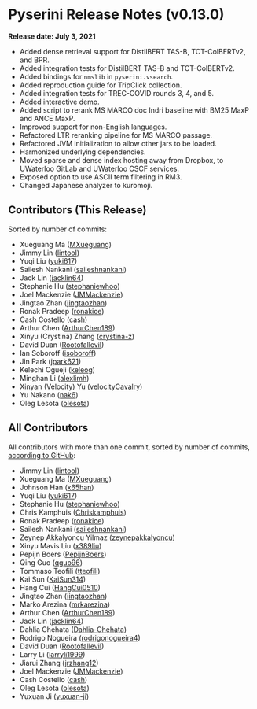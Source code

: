 # Pyserini Release Notes (v0.13.0)

**Release date: July 3, 2021**

+ Added dense retrieval support for DistilBERT TAS-B, TCT-ColBERTv2, and BPR.
+ Added integration tests for DistilBERT TAS-B and TCT-ColBERTv2.
+ Added bindings for `nmslib` in `pyserini.vsearch`.
+ Added reproduction guide for TripClick collection.
+ Added integration tests for TREC-COVID rounds 3, 4, and 5.
+ Added interactive demo.
+ Added script to rerank MS MARCO doc Indri baseline with BM25 MaxP and ANCE MaxP.
+ Improved support for non-English languages.
+ Refactored LTR reranking pipeline for MS MARCO passage.
+ Refactored JVM initialization to allow other jars to be loaded.
+ Harmonized underlying dependencies.
+ Moved sparse and dense index hosting away from Dropbox, to UWaterloo GitLab and UWaterloo CSCF services.
+ Exposed option to use ASCII term filtering in RM3.
+ Changed Japanese analyzer to kuromoji.

## Contributors (This Release)

Sorted by number of commits:

+ Xueguang Ma ([MXueguang](https://github.com/MXueguang))
+ Jimmy Lin ([lintool](https://github.com/lintool))
+ Yuqi Liu ([yuki617](https://github.com/yuki617))
+ Sailesh Nankani ([saileshnankani](https://github.com/saileshnankani))
+ Jack Lin ([jacklin64](https://github.com/jacklin64))
+ Stephanie Hu ([stephaniewhoo](https://github.com/stephaniewhoo))
+ Joel Mackenzie ([JMMackenzie](https://github.com/JMMackenzie))
+ Jingtao Zhan ([jingtaozhan](https://github.com/jingtaozhan))
+ Ronak Pradeep ([ronakice](https://github.com/ronakice))
+ Cash Costello ([cash](https://github.com/cash))
+ Arthur Chen ([ArthurChen189](https://github.com/ArthurChen189))
+ Xinyu (Crystina) Zhang ([crystina-z](https://github.com/crystina-z))
+ David Duan ([RootofalleviI](https://github.com/RootofalleviI))
+ Ian Soboroff ([isoboroff](https://github.com/isoboroff))
+ Jin Park ([jpark621](https://github.com/jpark621)) 
+ Kelechi Ogueji ([keleog](https://github.com/keleog))
+ Minghan Li ([alexlimh](https://github.com/alexlimh))
+ Xinyan (Velocity) Yu ([velocityCavalry](https://github.com/velocityCavalry))
+ Yu Nakano ([nak6](https://github.com/nak6))
+ Oleg Lesota ([olesota](https://github.com/olesota))
   
## All Contributors

All contributors with more than one commit, sorted by number of commits, [according to GitHub](https://github.com/castorini/pyserini/graphs/contributors):

+ Jimmy Lin ([lintool](https://github.com/lintool))
+ Xueguang Ma ([MXueguang](https://github.com/MXueguang))
+ Johnson Han ([x65han](https://github.com/x65han))
+ Yuqi Liu ([yuki617](https://github.com/yuki617))
+ Stephanie Hu ([stephaniewhoo](https://github.com/stephaniewhoo))
+ Chris Kamphuis ([Chriskamphuis](https://github.com/Chriskamphuis))
+ Ronak Pradeep ([ronakice](https://github.com/ronakice))
+ Sailesh Nankani ([saileshnankani](https://github.com/saileshnankani))
+ Zeynep Akkalyoncu Yilmaz ([zeynepakkalyoncu](https://github.com/zeynepakkalyoncu))
+ Xinyu Mavis Liu ([x389liu](https://github.com/x389liu))
+ Pepijn Boers ([PepijnBoers](https://github.com/PepijnBoers))
+ Qing Guo ([qguo96](https://github.com/qguo96))
+ Tommaso Teofili ([tteofili](https://github.com/tteofili))
+ Kai Sun ([KaiSun314](https://github.com/KaiSun314))
+ Hang Cui ([HangCui0510](https://github.com/HangCui0510))
+ Jingtao Zhan ([jingtaozhan](https://github.com/jingtaozhan))
+ Marko Arezina ([mrkarezina](https://github.com/mrkarezina))
+ Arthur Chen ([ArthurChen189](https://github.com/ArthurChen189))
+ Jack Lin ([jacklin64](https://github.com/jacklin64))
+ Dahlia Chehata ([Dahlia-Chehata](https://github.com/Dahlia-Chehata))
+ Rodrigo Nogueira ([rodrigonogueira4](https://github.com/rodrigonogueira4))
+ David Duan ([RootofalleviI](https://github.com/RootofalleviI))
+ Larry Li ([larryli1999](https://github.com/larryli1999))
+ Jiarui Zhang ([jrzhang12](https://github.com/jrzhang12))
+ Joel Mackenzie ([JMMackenzie](https://github.com/JMMackenzie))
+ Cash Costello ([cash](https://github.com/cash))
+ Oleg Lesota ([olesota](https://github.com/olesota))
+ Yuxuan Ji ([yuxuan-ji](https://github.com/yuxuan-ji))
